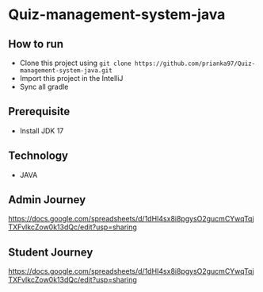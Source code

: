 # Quiz-management-system-java

## How to run
- Clone this project using `git clone https://github.com/prianka97/Quiz-management-system-java.git`
- Import this project in the IntelliJ
- Sync all gradle

## Prerequisite
- Install JDK 17

## Technology 
- JAVA

## Admin Journey

https://docs.google.com/spreadsheets/d/1dHI4sx8i8pgysO2gucmCYwqTqjTXFvIkcZow0k13dQc/edit?usp=sharing

## Student Journey

https://docs.google.com/spreadsheets/d/1dHI4sx8i8pgysO2gucmCYwqTqjTXFvIkcZow0k13dQc/edit?usp=sharing
